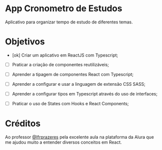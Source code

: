# App Cronometro de Estudos

Aplicativo para organizar tempo de estudo de diferentes temas.

# Objetivos

- [ok] Criar um aplicativo em ReactJS com Typescript;

- [ ] Praticar a criação de componentes reutilizáveis;

- [ ] Aprender a tipagem de componentes React com Typescript;

- [ ] Aprender a configurar e usar a linguagem de extensão CSS SASS;

- [ ] Aprender a configurar tipos em Typescript através do uso de interfaces;

- [ ] Praticar o uso de States com Hooks e React Components;

# Créditos

Ao professor [@Ifrprazeres](https://github.com/lfrprazeres) pela excelente aula na plataforma da Alura que me ajudou muito a entender diversos conceitos em React.